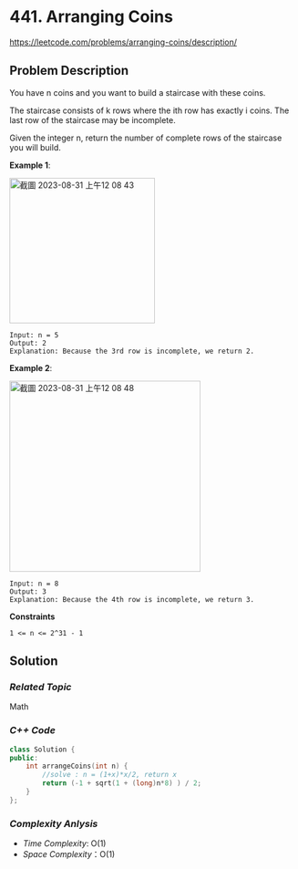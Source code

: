 # 441. Arranging Coins
https://leetcode.com/problems/arranging-coins/description/

## Problem Description

You have n coins and you want to build a staircase with these coins. 

The staircase consists of k rows where the ith row has exactly i coins. The last row of the staircase may be incomplete.

Given the integer n, return the number of complete rows of the staircase you will build.


**Example 1**:

<img width="255" alt="截圖 2023-08-31 上午12 08 43" src="https://github.com/Eddiecc06/LeetCode/assets/18256877/57bf3c9f-1ff8-4a2d-acb1-4c14794ec224">

```
Input: n = 5
Output: 2
Explanation: Because the 3rd row is incomplete, we return 2.
```
**Example 2**:

<img width="335" alt="截圖 2023-08-31 上午12 08 48" src="https://github.com/Eddiecc06/LeetCode/assets/18256877/d64ec5b2-1173-4ea3-893b-b0ff54bba7e2">

```
Input: n = 8
Output: 3
Explanation: Because the 4th row is incomplete, we return 3.
```

**Constraints**
```
1 <= n <= 2^31 - 1
```

## Solution

### _Related Topic_
   Math

### _C++ Code_
```cpp
class Solution {
public:
    int arrangeCoins(int n) {
        //solve : n = (1+x)*x/2, return x
        return (-1 + sqrt(1 + (long)n*8) ) / 2;
    }
};
```

### _Complexity Anlysis_
- _Time Complexity_: O(1)
- _Space Complexity_：O(1)
